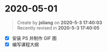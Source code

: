 2020-05-01
===

> Create by **jsliang** on **2020-5-3 17:40:03**  
> Recently revised in **2020-5-3 17:40:05**

* [x] 安装 PS 并制作 GIF 图
* [x] 编写课程大纲